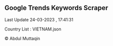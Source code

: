 

## Google Trends Keywords Scraper 
 
Last Update 24-03-2023 , 17:41:31

Country List :
VIETNAM.json



© Abdul Muttaqin 
